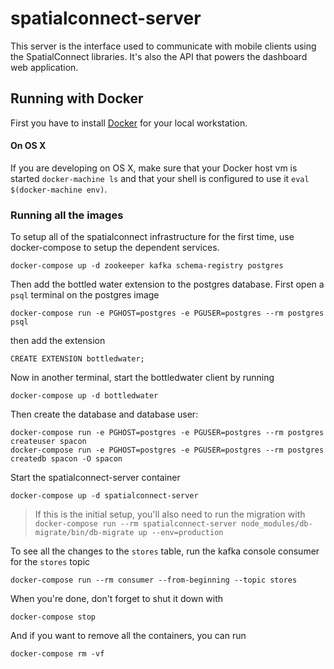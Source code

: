 # spatialconnect-server

This server is the interface used to communicate with mobile clients
using the SpatialConnect libraries.  It's also the API that powers the
dashboard web application.


## Running with Docker

First you have to install [Docker](https://docs.docker.com/engine/installation/) for your local workstation.

#### On OS X

If you are developing on OS X, make sure that your Docker host vm is started `docker-machine ls` and that your shell is configured to use it `eval $(docker-machine env)`.


### Running all the images

To setup all of the spatialconnect infrastructure for the first time, use docker-compose to
setup the dependent services.

```
docker-compose up -d zookeeper kafka schema-registry postgres
```

Then add the bottled water extension to the postgres database.  First
open a `psql` terminal on the postgres image

```
docker-compose run -e PGHOST=postgres -e PGUSER=postgres --rm postgres psql
```

then add the extension

```
CREATE EXTENSION bottledwater;
```

Now in another terminal, start the bottledwater client by running

```
docker-compose up -d bottledwater
```

Then create the database and database user:

```
docker-compose run -e PGHOST=postgres -e PGUSER=postgres --rm postgres createuser spacon
docker-compose run -e PGHOST=postgres -e PGUSER=postgres --rm postgres createdb spacon -O spacon
```

Start the spatialconnect-server container

```
docker-compose up -d spatialconnect-server
```

> If this is the initial setup, you'll also need to run the migration with `docker-compose run --rm spatialconnect-server node_modules/db-migrate/bin/db-migrate up --env=production`


To see all the changes to the `stores` table, run the kafka console consumer for the `stores` topic

```
docker-compose run --rm consumer --from-beginning --topic stores
```

When you're done, don't forget to shut it down with

```
docker-compose stop
```

And if you want to remove all the containers, you can run

```
docker-compose rm -vf
```

